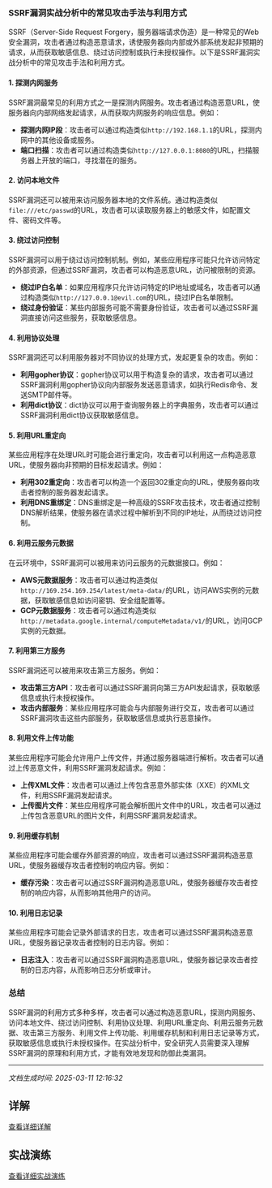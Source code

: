 ### SSRF漏洞实战分析中的常见攻击手法与利用方式

SSRF（Server-Side Request Forgery，服务器端请求伪造）是一种常见的Web安全漏洞，攻击者通过构造恶意请求，诱使服务器向内部或外部系统发起非预期的请求，从而获取敏感信息、绕过访问控制或执行未授权操作。以下是SSRF漏洞实战分析中的常见攻击手法和利用方式。

#### 1. **探测内网服务**
SSRF漏洞最常见的利用方式之一是探测内网服务。攻击者通过构造恶意URL，使服务器向内部网络发起请求，从而获取内网服务的响应信息。例如：

- **探测内网IP段**：攻击者可以通过构造类似`http://192.168.1.1`的URL，探测内网中的其他设备或服务。
- **端口扫描**：攻击者可以通过构造类似`http://127.0.0.1:8080`的URL，扫描服务器上开放的端口，寻找潜在的服务。

#### 2. **访问本地文件**
SSRF漏洞还可以被用来访问服务器本地的文件系统。通过构造类似`file:///etc/passwd`的URL，攻击者可以读取服务器上的敏感文件，如配置文件、密码文件等。

#### 3. **绕过访问控制**
SSRF漏洞可以用于绕过访问控制机制。例如，某些应用程序可能只允许访问特定的外部资源，但通过SSRF漏洞，攻击者可以构造恶意URL，访问被限制的资源。

- **绕过IP白名单**：如果应用程序只允许访问特定的IP地址或域名，攻击者可以通过构造类似`http://127.0.0.1@evil.com`的URL，绕过IP白名单限制。
- **绕过身份验证**：某些内部服务可能不需要身份验证，攻击者可以通过SSRF漏洞直接访问这些服务，获取敏感信息。

#### 4. **利用协议处理**
SSRF漏洞还可以利用服务器对不同协议的处理方式，发起更复杂的攻击。例如：

- **利用gopher协议**：gopher协议可以用于构造复杂的请求，攻击者可以通过SSRF漏洞利用gopher协议向内部服务发送恶意请求，如执行Redis命令、发送SMTP邮件等。
- **利用dict协议**：dict协议可以用于查询服务器上的字典服务，攻击者可以通过SSRF漏洞利用dict协议获取敏感信息。

#### 5. **利用URL重定向**
某些应用程序在处理URL时可能会进行重定向，攻击者可以利用这一点构造恶意URL，使服务器向非预期的目标发起请求。例如：

- **利用302重定向**：攻击者可以构造一个返回302重定向的URL，使服务器向攻击者控制的服务器发起请求。
- **利用DNS重绑定**：DNS重绑定是一种高级的SSRF攻击技术，攻击者通过控制DNS解析结果，使服务器在请求过程中解析到不同的IP地址，从而绕过访问控制。

#### 6. **利用云服务元数据**
在云环境中，SSRF漏洞可以被用来访问云服务的元数据接口。例如：

- **AWS元数据服务**：攻击者可以通过构造类似`http://169.254.169.254/latest/meta-data/`的URL，访问AWS实例的元数据，获取敏感信息如访问密钥、安全组配置等。
- **GCP元数据服务**：攻击者可以通过构造类似`http://metadata.google.internal/computeMetadata/v1/`的URL，访问GCP实例的元数据。

#### 7. **利用第三方服务**
SSRF漏洞还可以被用来攻击第三方服务。例如：

- **攻击第三方API**：攻击者可以通过SSRF漏洞向第三方API发起请求，获取敏感信息或执行未授权操作。
- **攻击内部服务**：某些应用程序可能会与内部服务进行交互，攻击者可以通过SSRF漏洞攻击这些内部服务，获取敏感信息或执行恶意操作。

#### 8. **利用文件上传功能**
某些应用程序可能会允许用户上传文件，并通过服务器端进行解析。攻击者可以通过上传恶意文件，利用SSRF漏洞发起请求。例如：

- **上传XML文件**：攻击者可以通过上传包含恶意外部实体（XXE）的XML文件，利用SSRF漏洞发起请求。
- **上传图片文件**：某些应用程序可能会解析图片文件中的URL，攻击者可以通过上传包含恶意URL的图片文件，利用SSRF漏洞发起请求。

#### 9. **利用缓存机制**
某些应用程序可能会缓存外部资源的响应，攻击者可以通过SSRF漏洞构造恶意URL，使服务器缓存攻击者控制的响应内容。例如：

- **缓存污染**：攻击者可以通过SSRF漏洞构造恶意URL，使服务器缓存攻击者控制的响应内容，从而影响其他用户的访问。

#### 10. **利用日志记录**
某些应用程序可能会记录外部请求的日志，攻击者可以通过SSRF漏洞构造恶意URL，使服务器记录攻击者控制的日志内容。例如：

- **日志注入**：攻击者可以通过SSRF漏洞构造恶意URL，使服务器记录攻击者控制的日志内容，从而影响日志分析或审计。

### 总结
SSRF漏洞的利用方式多种多样，攻击者可以通过构造恶意URL，探测内网服务、访问本地文件、绕过访问控制、利用协议处理、利用URL重定向、利用云服务元数据、攻击第三方服务、利用文件上传功能、利用缓存机制和利用日志记录等方式，获取敏感信息或执行未授权操作。在实战分析中，安全研究人员需要深入理解SSRF漏洞的原理和利用方式，才能有效地发现和防御此类漏洞。

---

*文档生成时间: 2025-03-11 12:16:32*

## 详解

[查看详细详解](SSRF漏洞实战分析的攻击技术/详细资料/SSRF漏洞实战分析的攻击技术_详解.md)


## 实战演练

[查看详细实战演练](SSRF漏洞实战分析的攻击技术/详细资料/SSRF漏洞实战分析的攻击技术_实战演练.md)



























